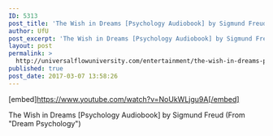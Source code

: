 ```yaml
---
ID: 5313
post_title: 'The Wish in Dreams [Psychology Audiobook] by Sigmund Freud'
author: UfU
post_excerpt: 'The Wish in Dreams [Psychology Audiobook] by Sigmund Freud (From "Dream Psychology")'
layout: post
permalink: >
  http://universalflowuniversity.com/entertainment/the-wish-in-dreams-psychology-audiobook-by-sigmund-freud/
published: true
post_date: 2017-03-07 13:58:26
---
```

[embed]https://www.youtube.com/watch?v=NoUkWLjgu9A[/embed]<br>
<p>The Wish in Dreams [Psychology Audiobook] by Sigmund Freud (From "Dream Psychology")</p>